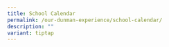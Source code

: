```yaml
---
title: School Calendar
permalink: /our-dunman-experience/school-calendar/
description: ""
variant: tiptap
---
```

<p></p>